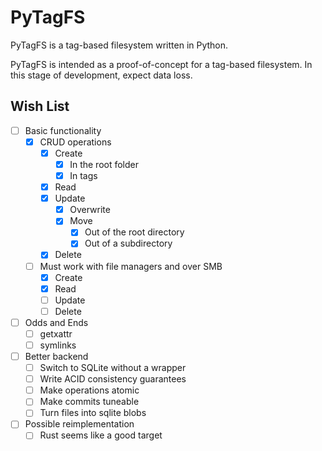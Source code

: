 # PyTagFS
PyTagFS is a tag-based filesystem written in Python.

PyTagFS is intended as a proof-of-concept for a tag-based filesystem. In this stage of development, expect data loss.

## Wish List
- [ ] Basic functionality
  - [x] CRUD operations
    - [x] Create
      - [x] In the root folder
      - [x] In tags
    - [x] Read
    - [x] Update
      - [x] Overwrite
      - [x] Move
        - [x] Out of the root directory
        - [x] Out of a subdirectory
    - [x] Delete
  - [ ] Must work with file managers and over SMB
    - [x] Create
    - [x] Read
    - [ ] Update
    - [ ] Delete
- [ ] Odds and Ends
  - [ ] getxattr
  - [ ] symlinks
- [ ] Better backend
  - [ ] Switch to SQLite without a wrapper
  - [ ] Write ACID consistency guarantees
  - [ ] Make operations atomic
  - [ ] Make commits tuneable
  - [ ] Turn files into sqlite blobs
- [ ] Possible reimplementation
  - [ ] Rust seems like a good target
